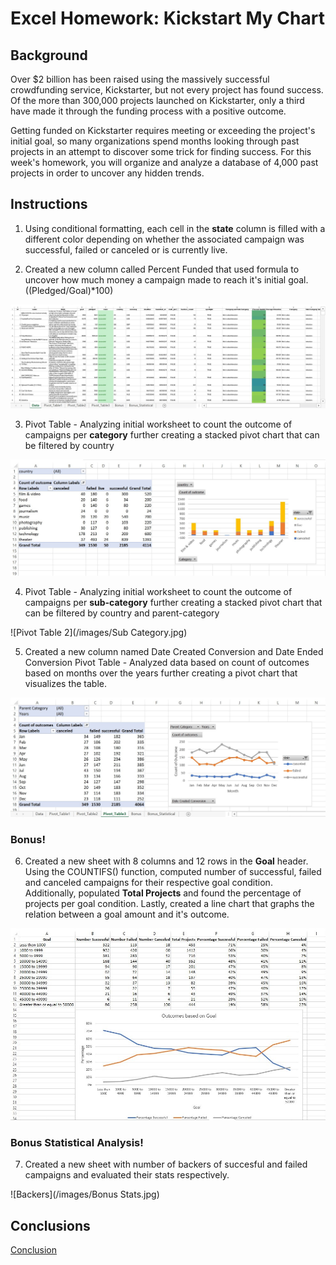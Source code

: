 # Excel Homework: Kickstart My Chart

## Background

Over $2 billion has been raised using the massively successful crowdfunding service, Kickstarter, but not every project has found success. Of the more than 300,000 projects launched on Kickstarter, only a third have made it through the funding process with a positive outcome.

Getting funded on Kickstarter requires meeting or exceeding the project's initial goal, so many organizations spend months looking through past projects in an attempt to discover some trick for finding success. For this week's homework, you will organize and analyze a database of 4,000 past projects in order to uncover any hidden trends.

## Instructions
1. Using conditional formatting, each cell in the **state** column is filled with a different color depending on whether the associated campaign was successful, failed or canceled or is currently live.

2. Created a new column called Percent Funded that used formula to uncover how much money a campaign made to reach it's initial goal. ((Pledged/Goal)*100)

![Conditional Formatting](/images/Outcome.jpg)

3. Pivot Table - Analyzing initial worksheet to count the outcome of campaigns per **category** further creating a stacked pivot chart that can be filtered by country

![Pivot Table 1](/images/Category.jpg)

4. Pivot Table - Analyzing initial worksheet to count the outcome of campaigns per **sub-category** further creating a stacked pivot chart that can be filtered by country and parent-category

![Pivot Table 2](/images/Sub Category.jpg)

5. Created a new column named Date Created Conversion and Date Ended Conversion
Pivot Table - Analyzed data based on count of outcomes based on months over the years further creating a pivot chart that visualizes the table.

![Pivot Table 3](/images/Deadline.jpg)

### Bonus!

6. Created a new sheet with 8 columns and 12 rows in the **Goal** header.
  Using the COUNTIFS() function, computed number of successful, failed and canceled campaigns for their respective goal condition. Additionally, populated **Total Projects**   and found the percentage of projects per goal condition.
  Lastly, created a line chart that graphs the relation between a goal amount and it's outcome.

![Goal Conditions v/s Outcome](/images/Bonus.jpg)

### Bonus Statistical Analysis!

7. Created a new sheet with number of backers of succesful and failed campaigns and evaluated their stats respectively.

![Backers](/images/Bonus Stats.jpg)

## Conclusions

[Conclusion](Kickstart_Chart.docx)












